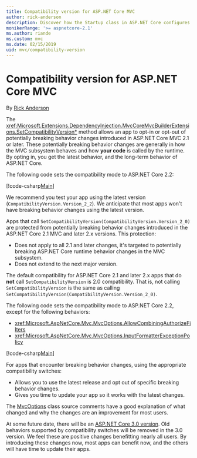 ```yaml
---
title: Compatibility version for ASP.NET Core MVC
author: rick-anderson
description: Discover how the Startup class in ASP.NET Core configures services and the app's request pipeline.
monikerRange: '>= aspnetcore-2.1'
ms.author: riande
ms.custom: mvc
ms.date: 02/15/2019
uid: mvc/compatibility-version
---
```

# Compatibility version for ASP.NET Core MVC

By [Rick Anderson](https://twitter.com/RickAndMSFT)

The <xref:Microsoft.Extensions.DependencyInjection.MvcCoreMvcBuilderExtensions.SetCompatibilityVersion*> method allows an app to opt-in or opt-out of potentially breaking behavior changes introduced in ASP.NET Core MVC 2.1 or later. These potentially breaking behavior changes are generally in how the MVC subsystem behaves and how **your code** is called by the runtime. By opting in, you get the latest behavior, and the long-term behavior of ASP.NET Core.

The following code sets the compatibility mode to ASP.NET Core 2.2:

[!code-csharp[Main](compatibility-version/samples/2.x/CompatibilityVersionSample/Startup.cs?name=snippet1)]

We recommend you test your app using the latest version (`CompatibilityVersion.Version_2_2`). We anticipate that most apps won't have breaking behavior changes using the latest version.

Apps that call `SetCompatibilityVersion(CompatibilityVersion.Version_2_0)` are protected from potentially breaking behavior changes introduced in the ASP.NET Core 2.1 MVC and later 2.x versions. This protection:

* Does not apply to all 2.1 and later changes, it's targeted to potentially breaking ASP.NET Core runtime behavior changes in the MVC subsystem.
* Does not extend to the next major version.

The default compatibility for ASP.NET Core 2.1 and later 2.x apps that do **not** call `SetCompatibilityVersion` is 2.0 compatibility. That is, not calling `SetCompatibilityVersion` is the same as calling `SetCompatibilityVersion(CompatibilityVersion.Version_2_0)`.

The following code sets the compatibility mode to ASP.NET Core 2.2, except for the following behaviors:

* <xref:Microsoft.AspNetCore.Mvc.MvcOptions.AllowCombiningAuthorizeFilters>
* <xref:Microsoft.AspNetCore.Mvc.MvcOptions.InputFormatterExceptionPolicy>

[!code-csharp[Main](compatibility-version/samples/2.x/CompatibilityVersionSample/Startup2.cs?name=snippet1)]

For apps that encounter breaking behavior changes, using the appropriate compatibility switches:

* Allows you to use the latest release and opt out of specific breaking behavior changes.
* Gives you time to update your app so it works with the latest changes.

The [MvcOptions](https://github.com/aspnet/AspNetCore/blob/release/2.2/src/Mvc/Mvc.Core/src/MvcOptions.cs) class source comments have a good explanation of what changed and why the changes are an improvement for most users.

At some future date, there will be an [ASP.NET Core 3.0 version](https://github.com/aspnet/Home/wiki/Roadmap). Old behaviors supported by compatibility switches will be removed in the 3.0 version. We feel these are positive changes benefitting nearly all users. By introducing these changes now, most apps can benefit now, and the others will have time to update their apps.
